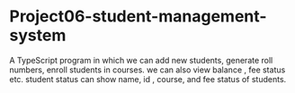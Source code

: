 # Project06-student-management-system
A TypeScript program in which we can add new students, generate roll numbers, enroll students in courses. we can also view balance , fee status etc. student status can show name, id , course, and fee status of students.
